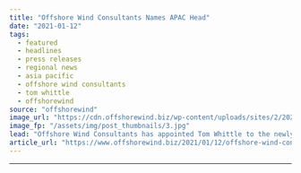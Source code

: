 ```yaml
---
title: "Offshore Wind Consultants Names APAC Head"
date: "2021-01-12"
tags: 
  - featured
  - headlines
  - press releases
  - regional news
  - asia pacific
  - offshore wind consultants
  - tom whittle
  - offshorewind
source: "offshorewind"
image_url: "https://cdn.offshorewind.biz/wp-content/uploads/sites/2/2021/01/12092002/Offshore-Wind-Consultants-Names-APAC-Head.jpg"
image_fp: "/assets/img/post_thumbnails/3.jpg"
lead: "Offshore Wind Consultants has appointed Tom Whittle to the newly created role of Asia"
article_url: "https://www.offshorewind.biz/2021/01/12/offshore-wind-consultants-names-apac-head/"
---
```


---
